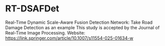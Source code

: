 # RT-DSAFDet
Real-Time Dynamic Scale-Aware Fusion Detection Network: Take Road Damage Detection as an example
This study is accepted by the Journal of Real-Time Image Processing. Website: https://link.springer.com/article/10.1007/s11554-025-01634-w
